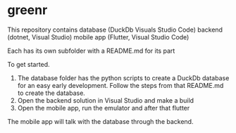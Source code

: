 # greenr


This repository contains 
database (DuckDb Visuals Studio Code)
backend (dotnet, Visual Studio)
mobile app (Flutter, Visual Studio Code)

Each has its own subfolder with a README.md for its part


To get started.

1. The database folder has the python scripts to create a DuckDb database for an easy early development. Follow the steps from that README.md to create the database.
1. Open the backend solution in Visual Studio and make a build
1. Open the mobile app, run the emulator and after that flutter

The mobile app will talk with the database through the backend.